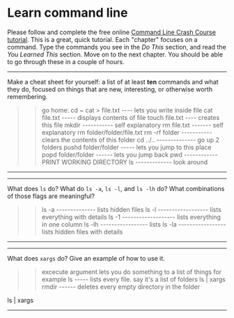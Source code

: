 # Learn command line

Please follow and complete the free online [Command Line Crash Course
tutorial](http://cli.learncodethehardway.org/book/). This is a great,
quick tutorial. Each "chapter" focuses on a command. Type the commands
you see in the _Do This_ section, and read the _You Learned This_
section. Move on to the next chapter. You should be able to go through
these in a couple of hours.


---

Make a cheat sheet for yourself: a list of at least **ten** commands and what they do, focused on things that are new, interesting, or otherwise worth remembering.

> > go home: cd ~
cat > file.txt ---- lets you write inside file
cat file.txt ----- displays contents of file
touch file.txt ---- creates this file
mkdir -----------  self explanatory
rm file.txt ------- self explanatory
rm folder/folder/file.txt
rm -rf folder ----------- clears the contents of this folder
cd ../.. -------------- go up 2 folders
pushd folder/folder ----- lets you jump to this place
popd folder/folder ------ lets you jump back
pwd ------------ PRINT WORKING DIRECTORY
ls ------------- look around


---


---

What does `ls` do? What do `ls -a`, `ls -l`, and `ls -lh` do? What combinations of those flags are meaningful?

> > ls -a -------------- lists hidden files
ls -l ------------------ lists everything with details
ls -1 ------------------- lists everything in one column
ls -lh ----------------- lists 
ls -la ----------------- lists hidden files with details

---


---

What does `xargs` do? Give an example of how to use it.

> > excecute argument
lets you do something to a list of things
for example
ls ----- lists every file. say it's a list of folders
ls | xargs rmdir ------ deletes every empty directory in the folder


ls | xargs 

---

